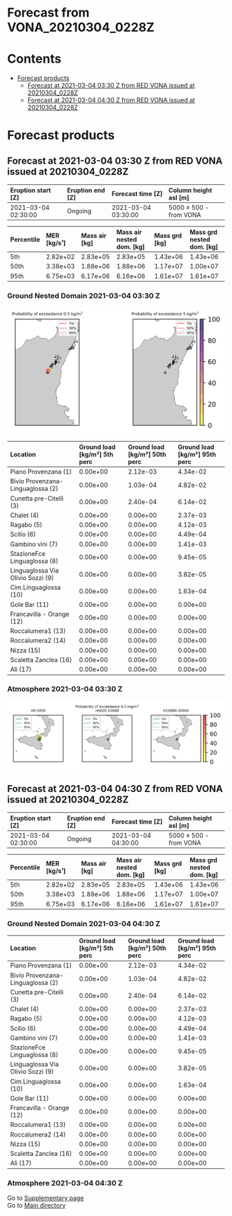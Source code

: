 
Forecast from VONA_20210304_0228Z
=================================

Contents
========

* [Forecast products](#forecast-products)
	* [Forecast at 2021-03-04 03:30 Z from RED VONA issued at 20210304_0228Z](#forecast-at-2021-03-04-0330-z-from-red-vona-issued-at-20210304_0228z)
	* [Forecast at 2021-03-04 04:30 Z from RED VONA issued at 20210304_0228Z](#forecast-at-2021-03-04-0430-z-from-red-vona-issued-at-20210304_0228z)

# Forecast products

## Forecast at 2021-03-04 03:30 Z from RED VONA issued at 20210304_0228Z
  

|Eruption start [Z]|Eruption end [Z]|Forecast time [Z]|Column height asl [m]|
| :--- | :--- | :--- | :--- |
|2021-03-04 02:30:00|Ongoing|2021-03-04 03:30:00|5000 ± 500 - from VONA|
  
  

|Percentile|MER [kg/s¹]|Mass air [kg]|Mass air nested dom. [kg]|Mass grd [kg]|Mass grd nested dom. [kg]|
| :--- | :--- | :--- | :--- | :--- | :--- |
|5th|2.82e+02|2.83e+05|2.83e+05|1.43e+06|1.43e+06|
|50th|3.38e+03|1.88e+06|1.88e+06|1.17e+07|1.00e+07|
|95th|6.75e+03|6.17e+06|6.16e+06|1.61e+07|1.61e+07|
  

### Ground Nested Domain 2021-03-04 03:30 Z
  
![](./figures/probability_grd_2021_03_04_0330_grid_1_1.png)  
  
  
  
  
  
  
  
  
  
  
  
  
  
  
  
  

|Location|Ground load [kg/m²] 5th perc|Ground load [kg/m²] 50th perc|Ground load [kg/m²] 95th perc|
| :--- | :--- | :--- | :--- |
|Piano Provenzana (1)|0.00e+00|2.12e-03|4.34e-02|
|Bivio Provenzana-Linguaglossa (2)|0.00e+00|1.03e-04|4.82e-02|
|Cunetta pre-Citelli (3)|0.00e+00|2.40e-04|6.14e-02|
|Chalet (4)|0.00e+00|0.00e+00|2.37e-03|
|Ragabo (5)|0.00e+00|0.00e+00|4.12e-03|
|Scilio (6)|0.00e+00|0.00e+00|4.49e-04|
|Gambino vini (7)|0.00e+00|0.00e+00|1.41e-03|
|StazioneFce Linguaglossa (8)|0.00e+00|0.00e+00|9.45e-05|
|Linguaglossa Via Olivio Sozzi (9)|0.00e+00|0.00e+00|3.82e-05|
|Cim.Linguaglossa (10)|0.00e+00|0.00e+00|1.63e-04|
|Gole Bar (11)|0.00e+00|0.00e+00|0.00e+00|
|Francavilla - Orange (12)|0.00e+00|0.00e+00|0.00e+00|
|Roccalumera1 (13)|0.00e+00|0.00e+00|0.00e+00|
|Roccalumera2 (14)|0.00e+00|0.00e+00|0.00e+00|
|Nizza (15)|0.00e+00|0.00e+00|0.00e+00|
|Scaletta Zanclea (16)|0.00e+00|0.00e+00|0.00e+00|
|Alì (17)|0.00e+00|0.00e+00|0.00e+00|
  

### Atmosphere 2021-03-04 03:30 Z
  
![](./figures/probability_air_2021_03_04_0330_grid_2_conclev_1_1.png)
## Forecast at 2021-03-04 04:30 Z from RED VONA issued at 20210304_0228Z
  

|Eruption start [Z]|Eruption end [Z]|Forecast time [Z]|Column height asl [m]|
| :--- | :--- | :--- | :--- |
|2021-03-04 02:30:00|Ongoing|2021-03-04 04:30:00|5000 ± 500 - from VONA|
  
  

|Percentile|MER [kg/s¹]|Mass air [kg]|Mass air nested dom. [kg]|Mass grd [kg]|Mass grd nested dom. [kg]|
| :--- | :--- | :--- | :--- | :--- | :--- |
|5th|2.82e+02|2.83e+05|2.83e+05|1.43e+06|1.43e+06|
|50th|3.38e+03|1.88e+06|1.88e+06|1.17e+07|1.00e+07|
|95th|6.75e+03|6.17e+06|6.16e+06|1.61e+07|1.61e+07|
  

### Ground Nested Domain 2021-03-04 04:30 Z
  
  
  
  
  
  
  
  
  
  
  
  
  
  
  
  
  

|Location|Ground load [kg/m²] 5th perc|Ground load [kg/m²] 50th perc|Ground load [kg/m²] 95th perc|
| :--- | :--- | :--- | :--- |
|Piano Provenzana (1)|0.00e+00|2.12e-03|4.34e-02|
|Bivio Provenzana-Linguaglossa (2)|0.00e+00|1.03e-04|4.82e-02|
|Cunetta pre-Citelli (3)|0.00e+00|2.40e-04|6.14e-02|
|Chalet (4)|0.00e+00|0.00e+00|2.37e-03|
|Ragabo (5)|0.00e+00|0.00e+00|4.12e-03|
|Scilio (6)|0.00e+00|0.00e+00|4.49e-04|
|Gambino vini (7)|0.00e+00|0.00e+00|1.41e-03|
|StazioneFce Linguaglossa (8)|0.00e+00|0.00e+00|9.45e-05|
|Linguaglossa Via Olivio Sozzi (9)|0.00e+00|0.00e+00|3.82e-05|
|Cim.Linguaglossa (10)|0.00e+00|0.00e+00|1.63e-04|
|Gole Bar (11)|0.00e+00|0.00e+00|0.00e+00|
|Francavilla - Orange (12)|0.00e+00|0.00e+00|0.00e+00|
|Roccalumera1 (13)|0.00e+00|0.00e+00|0.00e+00|
|Roccalumera2 (14)|0.00e+00|0.00e+00|0.00e+00|
|Nizza (15)|0.00e+00|0.00e+00|0.00e+00|
|Scaletta Zanclea (16)|0.00e+00|0.00e+00|0.00e+00|
|Alì (17)|0.00e+00|0.00e+00|0.00e+00|
  

### Atmosphere 2021-03-04 04:30 Z
  
Go to [Supplementary page](Supplementary_page.md)  
Go to [Main directory](https://github.com/federicapardini/Real_time_ash_forecast)